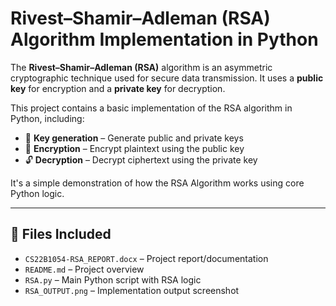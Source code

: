 # Rivest–Shamir–Adleman (RSA) Algorithm Implementation in Python

The **Rivest–Shamir–Adleman (RSA)** algorithm is an asymmetric cryptographic technique used for secure data transmission. It uses a **public key** for encryption and a **private key** for decryption.

This project contains a basic implementation of the RSA algorithm in Python, including:

- 🔑 **Key generation** – Generate public and private keys  
- 🔐 **Encryption** – Encrypt plaintext using the public key  
- 🔓 **Decryption** – Decrypt ciphertext using the private key  

It's a simple demonstration of how the RSA Algorithm works using core Python logic.

---

## 📁 Files Included

- `CS22B1054-RSA_REPORT.docx` – Project report/documentation  
- `README.md` – Project overview  
- `RSA.py` – Main Python script with RSA logic  
- `RSA_OUTPUT.png` – Implementation output screenshot  
